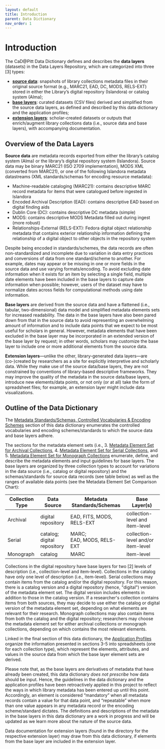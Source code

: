 ```yaml
---
layout: default
title: Introduction
parent: Data Dictionary
nav_order: 1
---
```


# Introduction

The CaD@Pitt Data Dictionary defines and describes the **data layers** (datasets) in the Data Layers Repository, which are categorized into three [3] types:
* **[source data](https://github.com/CaDatPitt/data-layers/tree/master/source-data)**: snapshots of library collections metadata files in their original source format (e.g., MARC21, EAD, DC, MODS, RELS-EXT) stored in either the Library’s digital repository (Islandora) or catalog system (Alma);
* **[base layers](https://github.com/CaDatPitt/data-layers/tree/master/base-layers)**: curated datasets (CSV files) derived and simplified from the source data layers, as defined and described by this data dictionary and the application profiles;
* **[extension layers](https://github.com/CaDatPitt/data-layers/tree/master/extension-layers)**: scholar-created datasets or outputs that enrich/augment library collections data (i.e., source data and base layers), with accompanying documentation.

## Overview of the Data Layers

**Source data** are metadata records exported from either the library’s catalog system (Alma) or the library’s digital repository system (Islandora). Source data may be binary MARC21 (ISO 2709 implementation), MODS XML (converted from MARC21), or one of the following Islandora metadata datastreams (XML standards/schemas for encoding resource metadata):
* Machine-readable cataloging (MARC21): contains descriptive MARC record metadata for items that were catalogued before ingested in Islandora
* Encoded Archival Description (EAD): contains descriptive EAD based on digital finding aids
* Dublin Core (DC): contains descriptive DC metadata (simple)
* MODS: contains descriptive MODS Metadata filled out during ingest (more robust)
* Relationships-External (RELS-EXT): Fedora digital object relationship metadata that contains exterior relationship information defining the relationship of a digital object to other objects in the repository system

Despite being encoded in standards/schemes, the data records are often non-standardized and incomplete due to variation in data entry practices and conversions of data from one standard/scheme to another. For example, dates may appear or be missing in one or more fields in the source data and use varying formats/encoding. To avoid excluding date information when it exists for an item by selecting a single field, multiple date elements have been included in the base layers to capture date information when possible; however, users of the dataset may have to normalize dates across fields for computational methods using date information.

**Base layers** are derived from the source data and have a flattened (i.e., tabular, two-dimensional) data model and simplified metadata elements sets for increased readability. The data in the base layers have also been pared down from that in the source data to avoid representing an overwhelming amount of information and to include data points that we expect to be most useful for scholars in general. However, metadata elements that have been excluded in the base layer may be incorporated in an extended version of the base layer by request; in other words, scholars may customize the base layer to include one or more additional elements from the source data.

**Extension layers**—unlike the other, library-generated data layers—are (co-)created by researchers as a site for explicitly interpretive and scholarly data. While they make use of the source data/base layers, they are not constrained by conventions of library-based descriptive frameworks. They may improve the quality of the metadata in the source data/base layers, introduce new elements/data points, or not only (or at all) take the form of spreadsheet files; for example, an extension layer might include data visualizations.


## Outline of the Data Dictionary
The [Metadata Standards/Schemas, Controlled Vocabularies & Encoding Schemes](https://github.com/CaDatPitt/data-layers/wiki/2.-Metadata-Standards-Schemas,-Controlled-Vocabularies-&-Encoding-Schemes) section of this data dictionary enumerates the controlled vocabularies and encoding schemes/standards to which the source data and base layers adhere.

The sections for the metadata element sets (i.e., 3. [Metadata Element Set for Archival Collections](https://github.com/CaDatPitt/data-layers/wiki/3.-Metadata-Element-Set-for-Archival-Collections),  4. [Metadata Element Set for Serial Collections](https://github.com/CaDatPitt/data-layers/wiki/4.-Metadata-Element-Set-for-Serial-Collections),  and 5. [Metadata Element Set for Monograph Collections](https://github.com/CaDatPitt/data-layers/wiki/5.-Metadata-Element-Set-for-Monograph-Collections) enumerate, define,  and describe the metadata elements and input guidelines for base layers. The base layers are organized by three collection types to account for variations in the data source (i.e., catalog or digital repository) and the schemas/standards for source data records (see table below) as well as the ranges of available data points (see the Metadata Element Set Comparison Chart):

|Collection Type|Data Source|Metadata Standards/Schemas|Base Layer(s)|
|---|---|---|---|
|Archival|digital repository|EAD, FITS, MODS, RELS-EXT|collection-level and item-level|
|Serial|catalog;<br>digital repository|MARC;<br>EAD, MODS, RELS-EXT|collection-level and/or item-level|
|Monograph|catalog|MARC|item-level|

Collections in the digital repository have base layers for two [2] levels of description (i.e., collection-level and item-level). Collections in the catalog have only one level of description (i.e., item-level). Serial collections may contain items from the catalog and/or the digital repository. For this reason, there is a catalog version and a digital repository (hence, "digital") version of the metadata element set. The digital version includes elements in addition to those in the catalog version. If a researcher's collection contains items from both sources, they may decide to use either the catalog or digital version of the metadata element set, depending on what elements are relevant for their research. Monograph collections may also contain items from both the catalog and the digital repository; researchers may choose the metadata element set for either archival collections or monograph collections, depending on which contains the most relevant elements.

Linked in the final section of this data dictionary, the [Application Profiles](application-profiles.md) organize the information presented in sections 3-5 into spreadsheets (one for each collection type), which represent the elements, attributes, and values in the source data from which the base layer element sets are derived.

Please note that, as the base layers are derivatives of metadata that have already been created, this data dictionary _does not prescribe_ how data should be input. Hence, the guidelines in the data dictionary and the application profiles have been retroactively applied in this project to reflect the ways in which library metadata has been entered up until this point. Accordingly, an element is considered “mandatory” when all metadata records contain a value for that data point, and “repeatable” when more than one value appears in any metadata record or the encoding scheme/standard dictates. The definitions and descriptions of the metadata in the base layers in this data dictionary are a work in progress and will be updated as we learn more about the nature of the source data.

Data documentation for extension layers (found in the directory for the respective extension layer) may draw from this data dictionary, if elements from the base layer are included in the extension layer.
